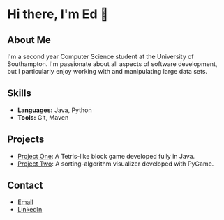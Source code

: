 # Hi there, I'm Ed 👋

## About Me
I'm a second year Computer Science student at the University of Southampton.
I'm passionate about all aspects of software development, but I particularly enjoy working with and manipulating large data sets.

## Skills
- **Languages:** Java, Python
- **Tools:** Git, Maven


## Projects
- [Project One](https://github.com/EdWrayy/TetrECS): A Tetris-like block game developed fully in Java.
- [Project Two](https://github.com/EdWrayy/Algorithm-VIsualizer): A sorting-algorithm visualizer developed with PyGame.

## Contact
- [Email](mailto:edjwray@icloud.com)
- [LinkedIn](https://www.linkedin.com/in/edjwray/)
